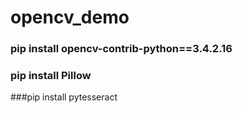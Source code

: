 # opencv_demo


### pip install opencv-contrib-python==3.4.2.16

### pip install Pillow

###pip install pytesseract
